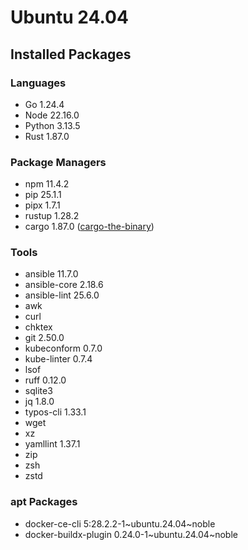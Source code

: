 # Ubuntu 24.04

## Installed Packages

### Languages

- Go 1.24.4
- Node 22.16.0
- Python 3.13.5
- Rust 1.87.0

### Package Managers

- npm 11.4.2
- pip 25.1.1
- pipx 1.7.1
- rustup 1.28.2
- cargo 1.87.0 ([cargo-the-binary](https://github.com/rust-lang/cargo/blob/master/src/cargo/version.rs))

### Tools

- ansible 11.7.0
- ansible-core 2.18.6
- ansible-lint 25.6.0
- awk
- curl
- chktex
- git 2.50.0
- kubeconform 0.7.0
- kube-linter 0.7.4
- lsof
- ruff 0.12.0
- sqlite3
- jq 1.8.0
- typos-cli 1.33.1
- wget
- xz
- yamllint 1.37.1
- zip
- zsh
- zstd

### apt Packages

- docker-ce-cli 5:28.2.2-1\~ubuntu.24.04\~noble
- docker-buildx-plugin 0.24.0-1\~ubuntu.24.04\~noble
